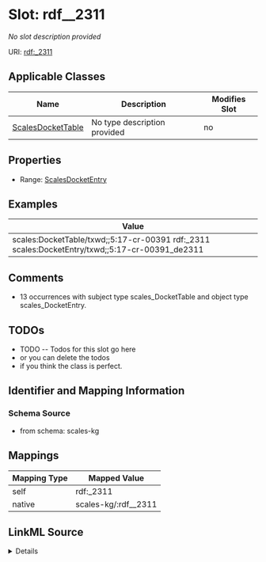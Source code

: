 

# Slot: rdf__2311


_No slot description provided_





URI: [rdf:_2311](http://www.w3.org/1999/02/22-rdf-syntax-ns#_2311)



<!-- no inheritance hierarchy -->





## Applicable Classes

| Name | Description | Modifies Slot |
| --- | --- | --- |
| [ScalesDocketTable](../classes/ScalesDocketTable.md) | No type description provided |  no  |







## Properties

* Range: [ScalesDocketEntry](../classes/ScalesDocketEntry.md)






## Examples

| Value |
| --- |
| scales:DocketTable/txwd;;5:17-cr-00391 rdf:_2311 scales:DocketEntry/txwd;;5:17-cr-00391_de2311 |

## Comments

* 13 occurrences with subject type scales_DocketTable and object type scales_DocketEntry.

## TODOs

* TODO -- Todos for this slot go here
* or you can delete the todos
* if you think the class is perfect.

## Identifier and Mapping Information







### Schema Source


* from schema: scales-kg




## Mappings

| Mapping Type | Mapped Value |
| ---  | ---  |
| self | rdf:_2311 |
| native | scales-kg/:rdf__2311 |




## LinkML Source

<details>
```yaml
name: rdf__2311
description: No slot description provided
todos:
- TODO -- Todos for this slot go here
- or you can delete the todos
- if you think the class is perfect.
comments:
- 13 occurrences with subject type scales_DocketTable and object type scales_DocketEntry.
examples:
- value: scales:DocketTable/txwd;;5:17-cr-00391 rdf:_2311 scales:DocketEntry/txwd;;5:17-cr-00391_de2311
from_schema: scales-kg
rank: 1000
slot_uri: rdf:_2311
alias: rdf__2311
domain_of:
- scales_DocketTable
range: scales_DocketEntry

```
</details>